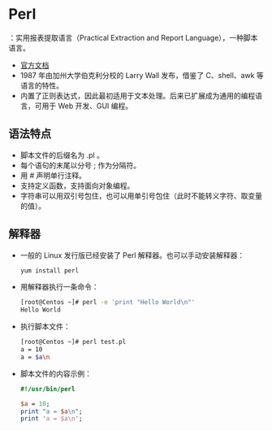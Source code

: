 # Perl

：实用报表提取语言（Practical Extraction and Report Language），一种脚本语言。
- [官方文档](https://www.perl.org/docs.html)
- 1987 年由加州大学伯克利分校的 Larry Wall 发布，借鉴了 C、shell、awk 等语言的特性。
- 内置了正则表达式，因此最初适用于文本处理。后来已扩展成为通用的编程语言，可用于 Web 开发、GUI 编程。

## 语法特点

- 脚本文件的后缀名为 .pl 。
- 每个语句的末尾以分号 ; 作为分隔符。
- 用 # 声明单行注释。
- 支持定义函数，支持面向对象编程。
- 字符串可以用双引号包住，也可以用单引号包住（此时不能转义字符、取变量的值）。

## 解释器

- 一般的 Linux 发行版已经安装了 Perl 解释器。也可以手动安装解释器：
  ```sh
  yum install perl
  ```

- 用解释器执行一条命令：
  ```sh
  [root@Centos ~]# perl -e 'print "Hello World\n"'
  Hello World
  ```

- 执行脚本文件：
  ```sh
  [root@Centos ~]# perl test.pl 
  a = 10
  a = $a\n
  ```

- 脚本文件的内容示例：
  ```perl
  #!/usr/bin/perl
  
  $a = 10;
  print "a = $a\n";
  print 'a = $a\n';
  ```
